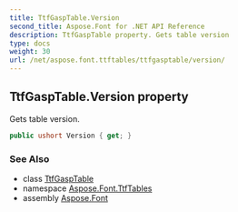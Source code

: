 ```yaml
---
title: TtfGaspTable.Version
second_title: Aspose.Font for .NET API Reference
description: TtfGaspTable property. Gets table version
type: docs
weight: 30
url: /net/aspose.font.ttftables/ttfgasptable/version/
---
```

## TtfGaspTable.Version property

Gets table version.

```csharp
public ushort Version { get; }
```

### See Also

* class [TtfGaspTable](../)
* namespace [Aspose.Font.TtfTables](../../../aspose.font.ttftables/)
* assembly [Aspose.Font](../../../)


